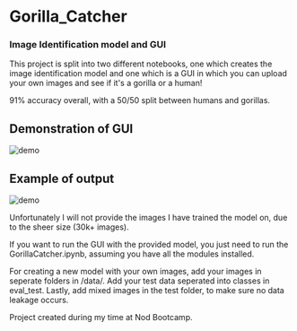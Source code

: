 # Gorilla_Catcher
### Image Identification model and GUI

This project is split into two different notebooks, one which creates the image identification model and one which is a GUI in which you can upload your own images and see if it's a gorilla or a human!

91% accuracy overall, with a 50/50 split between humans and gorillas.


## Demonstration of GUI
![demo](https://user-images.githubusercontent.com/116341361/211934484-ef2d1f50-9952-4b98-9622-5647c63c211f.gif)


## Example of output
![demo](https://user-images.githubusercontent.com/116341361/211934611-310b0d6c-496a-4d9d-a416-a4dbb09ff04e.png)



Unfortunately I will not provide the images I have trained the model on, due to the sheer size (30k+ images).


If you want to run the GUI with the provided model, you just need to run the GorillaCatcher.ipynb, assuming you have all the modules installed.

For creating a new model with your own images, add your images in seperate folders in /data/. Add your test data seperated into classes in eval_test. Lastly, add mixed images in the test folder, to make sure no data leakage occurs.

Project created during my time at Nod Bootcamp.
